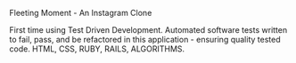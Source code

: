 Fleeting Moment - An Instagram Clone

First time using Test Driven Development. Automated software tests written to fail, pass, and be refactored in this application - ensuring quality tested code. HTML, CSS, RUBY, RAILS, ALGORITHMS. 
